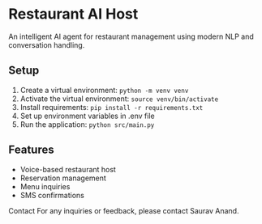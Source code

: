 # Restaurant AI Host

An intelligent AI agent for restaurant management using modern NLP and conversation handling.

## Setup
1. Create a virtual environment: `python -m venv venv`
2. Activate the virtual environment: `source venv/bin/activate`
3. Install requirements: `pip install -r requirements.txt`
4. Set up environment variables in .env file
5. Run the application: `python src/main.py`

## Features
- Voice-based restaurant host
- Reservation management
- Menu inquiries
- SMS confirmations

Contact
For any inquiries or feedback, please contact Saurav Anand.

